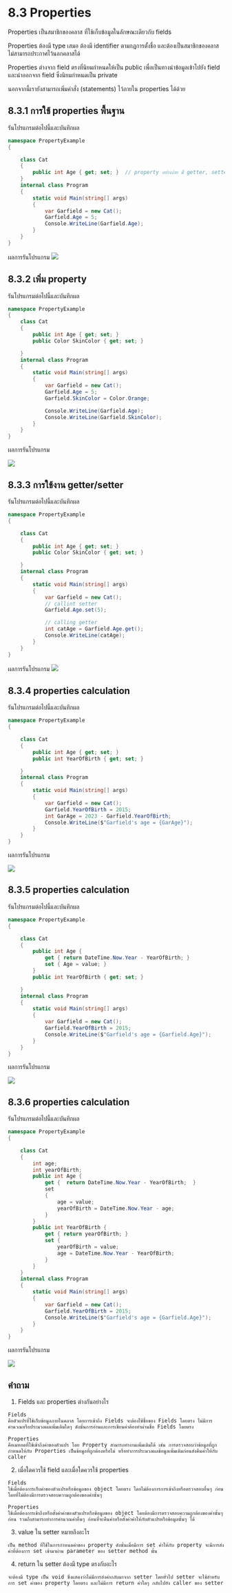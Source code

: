 # 8.3 Properties 

Properties เป็นสมาชิกของคลาส ที่ใช้เก็บข้อมูลในลักษณะเดียวกับ fields 

Properties ต้องมี type เสมอ ต้องมี identifier ตามกฎการตั้งชื่อ และต้องเป็นสมาชิกของคลาส ไม่สามารถประกาศไว้นอกคลาสได้	

Properties ต่างจาก field ตรงที่นิยมกำหนดให้เป็น public เพื่อเป็นทางนำข้อมูลเข้าไปยัง field และนำออกจาก field ซึ่งนิยมกำหนดเป็น private

นอกจากนี้เรายังสามารถเพิ่มคำสั่ง (statements) ไว้ภายใน properties ได้ด้วย 

## 8.3.1 การใช้ properties พื้นฐาน 

รันโปรแกรมต่อไปนี้และบันทึกผล

``` cs
namespace PropertyExample
{

    class Cat
    {
        public int Age { get; set; }  // property อย่างง่าย มี getter, setter
    }
    internal class Program
    {
        static void Main(string[] args)
        {
            var Garfield = new Cat();
            Garfield.Age = 5;
            Console.WriteLine(Garfield.Age);
        }
    }
}
```
ผลการรันโปรแกรม
![](./Images/8.3.1.png)

## 8.3.2 เพิ่ม property

รันโปรแกรมต่อไปนี้และบันทึกผล

```cs
namespace PropertyExample
{
    class Cat
    {
        public int Age { get; set; }
        public Color SkinColor { get; set; }

    }
    internal class Program
    {
        static void Main(string[] args)
        {
            var Garfield = new Cat();
            Garfield.Age = 5;
            Garfield.SkinColor = Color.Orange;

            Console.WriteLine(Garfield.Age);
            Console.WriteLine(Garfield.SkinColor);
        }
    }
}
```
ผลการรันโปรแกรม

![](./Images/8.3.2.png)


## 8.3.3  การใช้งาน getter/setter

รันโปรแกรมต่อไปนี้และบันทึกผล

``` cs
namespace PropertyExample
{

    class Cat
    {
        public int Age { get; set; }
        public Color SkinColor { get; set; }

    }
    internal class Program
    {
        static void Main(string[] args)
        {
            var Garfield = new Cat();
            // callint setter
            Garfield.Age.set(5);

            // calling getter
            int catAge = Garfield.Age.get();
            Console.WriteLine(catAge);
        }
    }
}
```
ผลการรันโปรแกรม
![](./Images/8.3.3.png)


## 8.3.4 properties calculation

รันโปรแกรมต่อไปนี้และบันทึกผล
``` cs
namespace PropertyExample
{

    class Cat
    {
        public int Age { get; set; }
        public int YearOfBirth { get; set; }

    }
    internal class Program
    {
        static void Main(string[] args)
        {
            var Garfield = new Cat();
            Garfield.YearOfBirth = 2015;
            int GarAge = 2023 - Garfield.YearOfBirth;
            Console.WriteLine($"Garfield's age = {GarAge}");
        }
    }
}
```
ผลการรันโปรแกรม

![](./Images/8.3.4.png)

## 8.3.5 properties calculation

รันโปรแกรมต่อไปนี้และบันทึกผล

``` cs
namespace PropertyExample
{

    class Cat
    {
        public int Age {
            get { return DateTime.Now.Year - YearOfBirth; }
            set { Age = value; } 
        }
        public int YearOfBirth { get; set; }

    }
    internal class Program
    {
        static void Main(string[] args)
        {
            var Garfield = new Cat();
            Garfield.YearOfBirth = 2015;
            Console.WriteLine($"Garfield's age = {Garfield.Age}");
        }
    }
}
```
ผลการรันโปรแกรม

![](./Images/8.3.5.png)

## 8.3.6 properties calculation

รันโปรแกรมต่อไปนี้และบันทึกผล

```cs
namespace PropertyExample
{

    class Cat
    {
        int age;
        int yearOfBirth;
        public int Age {
            get {  return DateTime.Now.Year - YearOfBirth;  }
            set 
            { 
                age = value;
                yearOfBirth = DateTime.Now.Year - age;
            } 
        }
        public int YearOfBirth {
            get { return yearOfBirth; }
            set { 
                yearOfBirth = value;
                age = DateTime.Now.Year - YearOfBirth;
            }
        }
    }
    internal class Program
    {
        static void Main(string[] args)
        {
            var Garfield = new Cat();
            Garfield.YearOfBirth = 2015;
            Console.WriteLine($"Garfield's age = {Garfield.Age}");
        }
    }
}
```
ผลการรันโปรแกรม

![](./Images/8.3.6.png)

## คำถาม

1. Fields และ properties ต่างกันอย่างไร
```
Fields
คือตัวแปรที่ใช้เก็บข้อมูลภายในคลาส โดยการเข้าถึง Fields จะต้องใช้ชื่อของ Fields โดยตรง ไม่มีการคำนวณหรือประมวลผลเพิ่มเติมใดๆ ดังนั้นการอ่านและการเขียนค่าต้องทำผ่านชื่อ Fields โดยตรง

Properties
คือเมทอดที่ใช้เข้าถึงค่าของตัวแปร โดย Property สามารถทำงานเพิ่มเติมได้ เช่น การตรวจสอบว่าข้อมูลที่ถูกกำหนดให้กับ Properties เป็นข้อมูลที่ถูกต้องหรือไม่ หรือทำการประมวลผลข้อมูลเพิ่มเติมก่อนส่งคืนค่าให้กับ caller
```

2. เมื่อใดควรใช้ field และเมื่อใดควรใช้ properties
```
Fields
ใช้เมื่อต้องการเก็บค่าของตัวแปรหรือข้อมูลของ object โดยตรง โดยไม่ต้องการการเข้าถึงหรือตรวจสอบอื่นๆ ก่อน โดยที่ไม่ต้องมีการตรวจสอบความถูกต้องของค่านั้นๆ

Properties
ใช้เมื่อต้องการเข้าถึงหรือตั้งค่าค่าของตัวแปรหรือข้อมูลของ object โดยต้องมีการตรวจสอบความถูกต้องของค่านั้นๆ ก่อน รวมถึงสามารถทำการคำนวณค่าอื่นๆ ก่อนที่จะคืนค่าหรือตั้งค่าค่าให้กับตัวแปรหรือข้อมูลนั้นๆ ได้
```

3. value ใน setter หมายถึงอะไร
```
เป็น method ที่ใช้ในการกำหนดค่าของ property ดังนั้นเมื่อมีการ set ค่าให้กับ property จะมีการส่งค่าที่ต้องการ set เข้ามาผ่าน parameter ของ setter method นั้น
```
4. return ใน setter ต้องมี type ตรงกับอะไร
```
จะต้องมี type เป็น void ซึ่งแสดงว่าไม่มีการส่งค่ากลับมาจาก setter โดยทั่วไป setter จะใช้สำหรับการ set ค่าของ property โดยตรง และไม่มีการ return ค่าใดๆ กลับไปยัง caller ของ setter
```